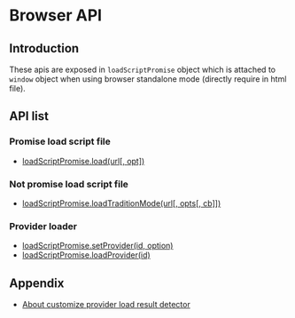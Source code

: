 # Browser API

## Introduction

These apis are exposed in `loadScriptPromise` object which is attached to `window` object when using browser standalone mode (directly require in html file).

## API list

### Promise load script file

  - [loadScriptPromise.load(url[, opt])](./loadScriptPromise.load.md)

### Not promise load script file

  - [loadScriptPromise.loadTraditionMode(url[, opts[, cb]])](./loadScriptPromise.loadTraditionMode.md)

### Provider loader

  - [loadScriptPromise.setProvider(id, option)](./loadScriptPromise.setProvider.md)
  - [loadScriptPromise.loadProvider(id)](./loadScriptPromise.loadProvider.md)

## Appendix

  - [About customize provider load result detector](./appendix-customize-provider-load-result-detector.md)